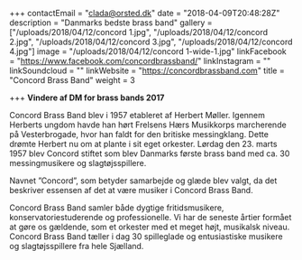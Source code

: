 +++
contactEmail = "clada@orsted.dk"
date = "2018-04-09T20:48:28Z"
description = "Danmarks bedste brass band"
gallery = ["/uploads/2018/04/12/concord 1.jpg", "/uploads/2018/04/12/concord 2.jpg", "/uploads/2018/04/12/concord 3.jpg", "/uploads/2018/04/12/concord 4.jpg"]
image = "/uploads/2018/04/12/concord 1-wide-1.jpg"
linkFacebook = "https://www.facebook.com/concordbrassband/"
linkInstagram = ""
linkSoundcloud = ""
linkWebsite = "https://concordbrassband.com"
title = "Concord Brass Band"
weight = 3

+++
**Vindere af DM for brass bands 2017**

Concord Brass Band blev i 1957 etableret  af Herbert Møller. Igennem Herberts ungdom havde han hørt Frelsens Hærs  Musikkorps marcherende på Vesterbrogade, hvor han faldt for den britiske  messingklang. Dette drømte Herbert nu om at plante i sit eget orkester.  Lørdag den 23. marts 1957 blev Concord stiftet som blev Danmarks første  brass band med ca. 30 messingmusikere og slagtøjsspillere. 

Navnet  ”Concord”, som betyder samarbejde og glæde blev valgt, da det beskriver  essensen af det at være musiker i Concord Brass Band. 

  
Concord Brass Band samler både dygtige fritidsmusikere,  konservatoriestuderende og professionelle. Vi har de seneste årtier  formået at gøre os gældende, som et orkester med et meget højt,  musikalsk niveau. Concord Brass Band tæller i dag 30 spilleglade og  entusiastiske musikere og slagtøjsspillere fra hele Sjælland.
